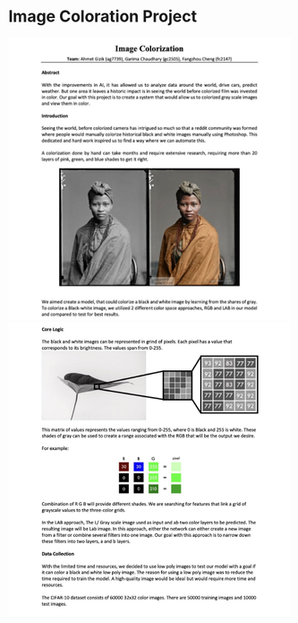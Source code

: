 # Image Coloration Project
![image](Images/Image1.jpg?raw=true)
![image](Images/image2.jpg?raw=true)